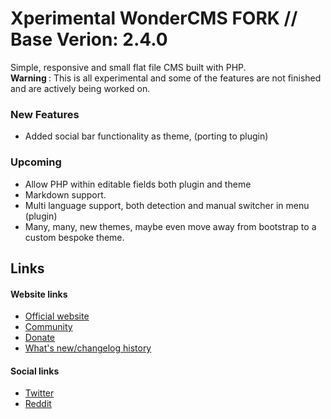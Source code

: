 # Xperimental WonderCMS FORK // Base Verion: 2.4.0
Simple, responsive and small flat file CMS built with PHP. <br/>
<b> Warning </b>: This is all experimental and some of the features are not finished and are actively being worked on.

### New Features
- Added social bar functionality as theme, (porting to plugin)

### Upcoming
- Allow PHP within editable fields both plugin and theme
- Markdown support.
- Multi language support, both detection and manual switcher in menu (plugin)
- Many, many, new themes, maybe even move away from bootstrap to a custom bespoke theme.


## Links
#### Website links
- [Official website](https://wondercms.com)
- [Community](https://wondercms.com/forum)
- [Donate](https://wondercms.com/donate)
- [What's new/changelog history](https://wondercms.com/whatsnew)

#### Social links
- [Twitter](https://twitter.com/wondercms)
- [Reddit](https://reddit.com/r/WonderCMS)
